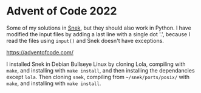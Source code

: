 # Advent of Code 2022
Some of my solutions in [Snek](https://sneklang.org/), but they should also work in Python. I have modified the input files by adding a last 
line with a single dot '.', because I read the files using `input()` and Snek doesn't have exceptions.

https://adventofcode.com/

I installed Snek in Debian Bullseye Linux by cloning Lola, compiling with `make`, and installing with `make install`, and then installing the
dependancies except `lola`. Then cloning `snek`, compiling from `~/snek/ports/posix/` with `make`, and installing with `make install`.

